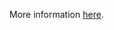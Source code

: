 More information [here](https://docs.bridgecrew.io/docs/ensure-azure-http-port-80-access-from-the-internet-is-restricted).
